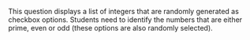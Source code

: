 This question displays a list of integers that are randomly generated as checkbox options. Students need to identify the numbers that are either prime, even or odd (these options are also randomly selected).

